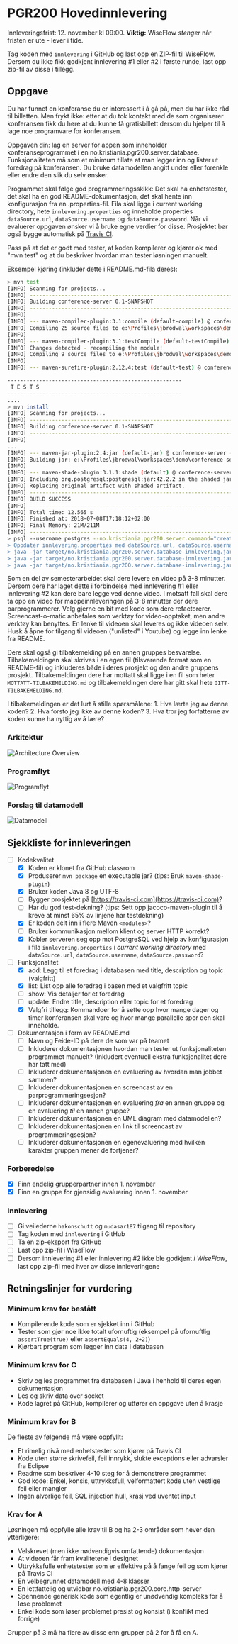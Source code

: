 
# PGR200 Hovedinnlevering

Innleveringsfrist: 12. november kl 09:00. **Viktig:** WiseFlow *stenger* når fristen er ute - lever i tide.

Tag koden med `innlevering` i GitHub og last opp en ZIP-fil til WiseFlow. Dersom du ikke fikk godkjent innlevering #1 eller #2 i første runde, last opp zip-fil av disse i tillegg.

## Oppgave

Du har funnet en konferanse du er interessert i å gå på, men du har ikke råd til billetten. Men frykt ikke: etter at du tok kontakt med de som organiserer konferansen fikk du høre at du kunne få gratisbillett dersom du hjelper til å lage noe programvare for konferansen.

Oppgaven din: lag en server for appen som inneholder konferanseprogrammet i en no.kristiania.pgr200.server.database. Funksjonaliteten må som et minimum tillate at man legger inn og lister ut foredrag på konferansen. Du bruke datamodellen angitt under eller forenkle eller endre den slik du selv ønsker.

Programmet skal følge god programmeringsskikk: Det skal ha enhetstester, det skal ha en god README-dokumentasjon, det skal hente inn konfigurasjon fra en .properties-fil. Fila skal ligge i current working directory, hete `innlevering.properties` og inneholde properties `dataSource.url`, `dataSource.username` og `dataSource.password`. Når vi evaluerer oppgaven ønsker vi å bruke egne verdier for disse. Prosjektet bør også bygge automatisk på [Travis CI](https://travis-ci.com).

Pass på at det er godt med tester, at koden kompilerer og kjører ok med "mvn test" og at du beskriver hvordan man tester løsningen manuelt.

Eksempel kjøring (inkluder dette i README.md-fila deres):

```bash
> mvn test
[INFO] Scanning for projects...
[INFO] ------------------------------------------------------------------------
[INFO] Building conference-server 0.1-SNAPSHOT
[INFO] ------------------------------------------------------------------------
[INFO]
[INFO] --- maven-compiler-plugin:3.1:compile (default-compile) @ conference-server ---
[INFO] Compiling 25 source files to e:\Profiles\jbrodwal\workspaces\demo\conference-server\target\classes
[INFO]
[INFO] --- maven-compiler-plugin:3.1:testCompile (default-testCompile) @ conference-server ---
[INFO] Changes detected - recompiling the module!
[INFO] Compiling 9 source files to e:\Profiles\jbrodwal\workspaces\demo\conference-server\target\test-classes
[INFO]
[INFO] --- maven-surefire-plugin:2.12.4:test (default-test) @ conference-server ---

-------------------------------------------------------
 T E S T S
-------------------------------------------------------
....
> mvn install
[INFO] Scanning for projects...
[INFO] ------------------------------------------------------------------------
[INFO] Building conference-server 0.1-SNAPSHOT
[INFO] ------------------------------------------------------------------------
[INFO]
...
[INFO] --- maven-jar-plugin:2.4:jar (default-jar) @ conference-server ---
[INFO] Building jar: e:\Profiles\jbrodwal\workspaces\demo\conference-server\target/conference-server-0.1-SNAPSHOT.jar
[INFO]
[INFO] --- maven-shade-plugin:3.1.1:shade (default) @ conference-server ---
[INFO] Including org.postgresql:postgresql:jar:42.2.2 in the shaded jar.
[INFO] Replacing original artifact with shaded artifact.
[INFO] ------------------------------------------------------------------------
[INFO] BUILD SUCCESS
[INFO] ------------------------------------------------------------------------
[INFO] Total time: 12.565 s
[INFO] Finished at: 2018-07-08T17:18:12+02:00
[INFO] Final Memory: 21M/211M
[INFO] ------------------------------------------------------------------------
> psql --username postgres --no.kristiania.pgr200.server.command="create no.kristiania.pgr200.server.database ... with owner .."'
> Oppdater innlevering.properties med dataSource.url, dataSource.username, dataSource.password
> java -jar target/no.kristiania.pgr200.server.database-innlevering.jar resetdb
> java -jar target/no.kristiania.pgr200.server.database-innlevering.jar insert "Mitt foredrag"
> java -jar target/no.kristiania.pgr200.server.database-innlevering.jar list
```

Som en del av semesterarbeidet skal dere levere en video på 3-8 minutter. Dersom dere har laget dette i forbindelse med innlevering #1 eller innlevering #2 kan dere bare legge ved denne video. I motsatt fall skal dere ta opp en video for mappeinnleveringen på 3-8 minutter der dere parprogrammerer. Velg gjerne en bit med kode som dere refactorerer. Screencast-o-matic anbefales som verktøy for video-opptaket, men andre verktøy kan benyttes. En lenke til videoen skal leveres og ikke videoen selv. Husk å åpne for tilgang til videoen ("unlisted" i Youtube) og legge inn lenke fra README.

Dere skal også gi tilbakemelding på en annen gruppes besvarelse. Tilbakemeldingen skal skrives i en egen fil (tilsvarende format som en README-fil) og inkluderes både i deres prosjekt og den andre gruppens prosjekt. Tilbakemeldingen dere har mottatt skal ligge i en fil som heter `MOTTATT-TILBAKEMELDING.md` og tilbakemeldingen dere har gitt skal hete `GITT-TILBAKEMELDING.md`.

I tilbakemeldingen er det lurt å stille spørsmålene: 1. Hva lærte jeg av denne koden? 2. Hva forsto jeg ikke av denne koden? 3. Hva tror jeg forfatterne av koden kunne ha nyttig av å lære?

### Arkitektur

![Architecture Overview](doc/conference-server.png)

### Programflyt

![Programflyt](doc/conference-server-flow.png)

### Forslag til datamodell

![Datamodell](doc/conference-data-no.kristiania.pgr200.core.model.png)

## Sjekkliste for innleveringen

- [ ] Kodekvalitet
  - [x] Koden er klonet fra GitHub classrom
  - [X] Produserer `mvn package` en executable jar? (tips: Bruk `maven-shade-plugin`)
  - [X] Bruker koden Java 8 og UTF-8
  - [ ] Bygger prosjektet på [https://travis-ci.com](https://travis-ci.com)?
  - [ ] Har du god test-dekning? (tips: Sett opp jacoco-maven-plugin til å kreve at minst 65% av linjene har testdekning)
  - [X] Er koden delt inn i flere Maven `<modules>`?
  - [ ] Bruker kommunikasjon mellom klient og server HTTP korrekt?
  - [X] Kobler serveren seg opp mot PostgreSQL ved hjelp av konfigurasjon i fila `innlevering.properties` i *current working directory* med `dataSource.url`, `dataSource.username`, `dataSource.password`?
- [ ] Funksjonalitet
  - [X] add: Legg til et foredrag i databasen med title, description og topic (valgfritt)
  - [X] list: List opp alle foredrag i basen med et valgfritt topic
  - [ ] show: Vis detaljer for et foredrag
  - [ ] update: Endre title, description eller topic for et foredrag
  - [X] Valgfri tillegg: Kommandoer for å sette opp hvor mange dager og timer konferansen skal vare og hvor mange parallelle spor den skal inneholde.
- [ ] Dokumentasjon i form av README.md
  - [ ] Navn og Feide-ID på dere de som var på teamet
  - [ ] Inkluderer dokumentasjonen hvordan man tester ut funksjonaliteten programmet manuelt? (Inkludert eventuell ekstra funksjonalitet dere har tatt med)
  - [ ] Inkluderer dokumentasjonen en evaluering av hvordan man jobbet sammen?
  - [ ] Inkluderer dokumentasjonen en screencast av en parprogrammeringsesjon?
  - [ ] Inkluderer dokumentasjonen en evaluering *fra* en annen gruppe og en evaluering *til* en annen gruppe?
  - [ ] Inkluderer dokumentasjonen en UML diagram med datamodellen?
  - [ ] Inkluderer dokumentasjonen en link til screencast av programmeringsesjon?
  - [ ] Inkluderer dokumentasjonen en egenevaluering med hvilken karakter gruppen mener de fortjener?

### Forberedelse

- [X] Finn endelig grupperpartner innen 1. november
- [X] Finn en gruppe for gjensidig evaluering innen 1. november

### Innlevering

- [ ] Gi veilederne `hakonschutt` og `mudasar187` tilgang til repository
- [ ] Tag koden med `innlevering` i GitHub
- [ ] Ta en zip-eksport fra GitHub
- [ ] Last opp zip-fil i WiseFlow
- [ ] Dersom innlevering #1 eller innlevering #2 ikke ble godkjent *i WiseFlow*, last opp zip-fil med hver av disse innleveringene

## Retningslinjer for vurdering

### Minimum krav for bestått

- Kompilerende kode som er sjekket inn i GitHub
- Tester som gjør noe ikke totalt ufornuftig (eksempel på ufornuftlig `assertTrue(true)` eller `assertEquals(4, 2+2)`)
- Kjørbart program som legger inn data i databasen

### Minimum krav for C

- Skriv og les programmet fra databasen i Java i henhold til deres egen dokumentasjon
- Les og skriv data over socket
- Kode lagret på GitHub, kompilerer og utfører en oppgave uten å krasje

### Minimum krav for B

De fleste av følgende må være oppfyllt:

- Et rimelig nivå med enhetstester som kjører på Travis CI
- Kode uten større skrivefeil, feil innrykk, slukte exceptions eller advarsler fra Eclipse
- Readme som beskriver 4-10 steg for å demonstrere programmet
- God kode: Enkel, konsis, uttrykksfull, velformattert kode uten vestlige feil eller mangler
- Ingen alvorlige feil, SQL injection hull, krasj ved uventet input

### Krav for A

Løsningen må oppfylle alle krav til B og ha 2-3 områder som hever den ytterligere:

- Velskrevet (men ikke nødvendigvis omfattende) dokumentasjon
- At videoen får fram kvalitetene i designet
- Uttrykksfulle enhetstester som er effektive på å fange feil og som kjører på Travis CI
- En velbegrunnet datamodell med 4-8 klasser
- En lettfattelig og utvidbar no.kristiania.pgr200.core.http-server
- Spennende generisk kode som egentlig er unødvendig kompleks for å løse problemet
- Enkel kode som løser problemet presist og konsist (i konflikt med forrige)

Grupper på 3 må ha flere av disse enn grupper på 2 for å få en A.

